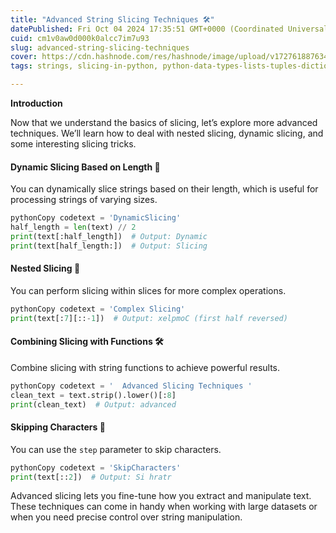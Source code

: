 ```yaml
---
title: "Advanced String Slicing Techniques 🛠️"
datePublished: Fri Oct 04 2024 17:35:51 GMT+0000 (Coordinated Universal Time)
cuid: cm1v0aw0d000k0alcc7im7u93
slug: advanced-string-slicing-techniques
cover: https://cdn.hashnode.com/res/hashnode/image/upload/v1727618876341/a0709f5f-07c6-4e31-b7ae-3259697629c4.png
tags: strings, slicing-in-python, python-data-types-lists-tuples-dictionaries-sets-booleans-type-conversion-namedtuples-data-classes-arrays-mutable-immutable-coding-best-practices-pythonic-coding-advanced-python-structures

---
```


**Introduction**

Now that we understand the basics of slicing, let’s explore more advanced techniques. We’ll learn how to deal with nested slicing, dynamic slicing, and some interesting slicing tricks.

#### Dynamic Slicing Based on Length 📏

You can dynamically slice strings based on their length, which is useful for processing strings of varying sizes.

```python
pythonCopy codetext = 'DynamicSlicing'
half_length = len(text) // 2
print(text[:half_length])  # Output: Dynamic
print(text[half_length:])  # Output: Slicing
```

#### Nested Slicing 📐

You can perform slicing within slices for more complex operations.

```python
pythonCopy codetext = 'Complex Slicing'
print(text[:7][::-1])  # Output: xelpmoC (first half reversed)
```

#### Combining Slicing with Functions 🛠️

Combine slicing with string functions to achieve powerful results.

```python
pythonCopy codetext = '  Advanced Slicing Techniques '
clean_text = text.strip().lower()[:8]
print(clean_text)  # Output: advanced
```

#### Skipping Characters 🎯

You can use the `step` parameter to skip characters.

```python
pythonCopy codetext = 'SkipCharacters'
print(text[::2])  # Output: Si hratr
```

  
Advanced slicing lets you fine-tune how you extract and manipulate text. These techniques can come in handy when working with large datasets or when you need precise control over string manipulation.